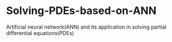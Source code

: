 # Solving-PDEs-based-on-ANN
Artificial neural network(ANN) and its application in solving partial differential equations(PDEs)
